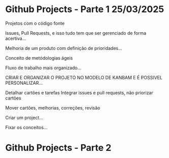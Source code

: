 # Github Projects - Parte 1 25/03/2025

Projetos com o código fonte

Issues, Pull Requests, e isso tudo tem que ser gerenciado de forma acertiva...

Melhoria de um produto com definição de prioridades...

Conceito de metódologias ágeis

Fluxo de trabalho mais organizado...

CRIAR E ORGANIZAR O PROJETO NO MODELO DE KANBAM E É POSSIVEL PERSONALIZAR...

Detalhar cartões e tarefas
Integrar issues e pull requests, não priorizar cartões

Mover cartões, melhorias, correções, revisão

Criar um project...

Fixar os conceitos...

# Github Projects - Parte 2